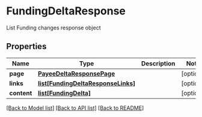 # FundingDeltaResponse

List Funding changes response object
## Properties
Name | Type | Description | Notes
------------ | ------------- | ------------- | -------------
**page** | [**PayeeDeltaResponsePage**](PayeeDeltaResponsePage.md) |  | [optional] 
**links** | [**list[FundingDeltaResponseLinks]**](FundingDeltaResponseLinks.md) |  | [optional] 
**content** | [**list[FundingDelta]**](FundingDelta.md) |  | [optional] 

[[Back to Model list]](../README.md#documentation-for-models) [[Back to API list]](../README.md#documentation-for-api-endpoints) [[Back to README]](../README.md)



